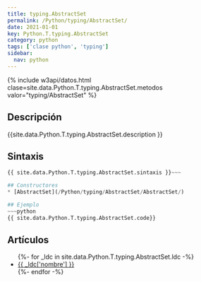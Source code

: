 ```yaml
---
title: typing.AbstractSet
permalink: /Python/typing/AbstractSet/
date: 2021-01-01
key: Python.T.typing.AbstractSet
category: python
tags: ['clase python', 'typing']
sidebar: 
  nav: python
---
```


{% include w3api/datos.html clase=site.data.Python.T.typing.AbstractSet.metodos valor="typing/AbstractSet" %}

## Descripción
{{site.data.Python.T.typing.AbstractSet.description }}

## Sintaxis
~~~python
{{ site.data.Python.T.typing.AbstractSet.sintaxis }}~~~

## Constructores
* [AbstractSet](/Python/typing/AbstractSet/AbstractSet/)

## Ejemplo
~~~python
{{ site.data.Python.T.typing.AbstractSet.code}}
~~~

## Artículos
<ul>
{%- for _ldc in site.data.Python.T.typing.AbstractSet.ldc -%}
   <li>
       <a href="{{_ldc['url'] }}">{{ _ldc['nombre'] }}</a>
   </li>
{%- endfor -%}
</ul>
